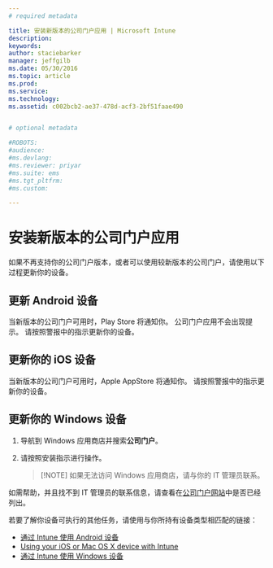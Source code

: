 ```yaml
---
# required metadata

title: 安装新版本的公司门户应用 | Microsoft Intune
description:
keywords:
author: staciebarker
manager: jeffgilb
ms.date: 05/30/2016
ms.topic: article
ms.prod:
ms.service:
ms.technology:
ms.assetid: c002bcb2-ae37-478d-acf3-2bf51faae490


# optional metadata

#ROBOTS:
#audience:
#ms.devlang:
#ms.reviewer: priyar
#ms.suite: ems
#ms.tgt_pltfrm:
#ms.custom:

---
```


# 安装新版本的公司门户应用

如果不再支持你的公司门户版本，或者可以使用较新版本的公司门户，请使用以下过程更新你的设备。

## 更新 Android 设备

当新版本的公司门户可用时，Play Store 将通知你。 公司门户应用不会出现提示。 请按照警报中的指示更新你的设备。

## 更新你的 iOS 设备

当新版本的公司门户可用时，Apple AppStore 将通知你。 请按照警报中的指示更新你的设备。

## 更新你的 Windows 设备

1.  导航到 Windows 应用商店并搜索**公司门户**。

2.  请按照安装指示进行操作。

    > [!NOTE] 如果无法访问 Windows 应用商店，请与你的 IT 管理员联系。


如需帮助，并且找不到 IT 管理员的联系信息，请查看在[公司门户网站](http://portal.manage.microsoft.com)中是否已经列出。

若要了解你设备可执行的其他任务，请使用与你所持有设备类型相匹配的链接：

- [通过 Intune 使用 Android 设备](using-your-android-device-with-intune.md)</br>
- [Using your iOS or Mac OS X device with Intune](using-your-ios-or-mac-os-x-device-with-intune.md)</br>
- [通过 Intune 使用 Windows 设备](using-your-windows-device-with-intune.md)



<!--HONumber=Jun16_HO1-->


